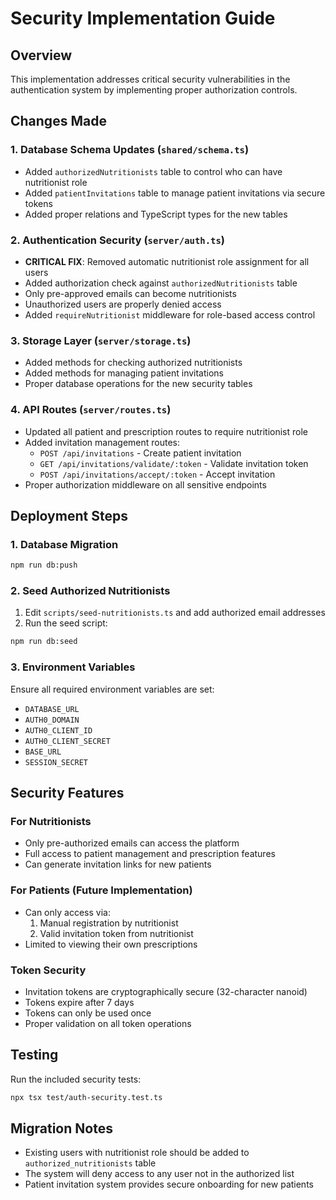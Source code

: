 # Security Implementation Guide

## Overview
This implementation addresses critical security vulnerabilities in the authentication system by implementing proper authorization controls.

## Changes Made

### 1. Database Schema Updates (`shared/schema.ts`)
- Added `authorizedNutritionists` table to control who can have nutritionist role
- Added `patientInvitations` table to manage patient invitations via secure tokens
- Added proper relations and TypeScript types for the new tables

### 2. Authentication Security (`server/auth.ts`)
- **CRITICAL FIX**: Removed automatic nutritionist role assignment for all users
- Added authorization check against `authorizedNutritionists` table
- Only pre-approved emails can become nutritionists
- Unauthorized users are properly denied access
- Added `requireNutritionist` middleware for role-based access control

### 3. Storage Layer (`server/storage.ts`)
- Added methods for checking authorized nutritionists
- Added methods for managing patient invitations
- Proper database operations for the new security tables

### 4. API Routes (`server/routes.ts`)
- Updated all patient and prescription routes to require nutritionist role
- Added invitation management routes:
  - `POST /api/invitations` - Create patient invitation
  - `GET /api/invitations/validate/:token` - Validate invitation token
  - `POST /api/invitations/accept/:token` - Accept invitation
- Proper authorization middleware on all sensitive endpoints

## Deployment Steps

### 1. Database Migration
```bash
npm run db:push
```

### 2. Seed Authorized Nutritionists
1. Edit `scripts/seed-nutritionists.ts` and add authorized email addresses
2. Run the seed script:
```bash
npm run db:seed
```

### 3. Environment Variables
Ensure all required environment variables are set:
- `DATABASE_URL`
- `AUTH0_DOMAIN`
- `AUTH0_CLIENT_ID` 
- `AUTH0_CLIENT_SECRET`
- `BASE_URL`
- `SESSION_SECRET`

## Security Features

### For Nutritionists
- Only pre-authorized emails can access the platform
- Full access to patient management and prescription features
- Can generate invitation links for new patients

### For Patients (Future Implementation)
- Can only access via:
  1. Manual registration by nutritionist
  2. Valid invitation token from nutritionist
- Limited to viewing their own prescriptions

### Token Security
- Invitation tokens are cryptographically secure (32-character nanoid)
- Tokens expire after 7 days
- Tokens can only be used once
- Proper validation on all token operations

## Testing
Run the included security tests:
```bash
npx tsx test/auth-security.test.ts
```

## Migration Notes
- Existing users with nutritionist role should be added to `authorized_nutritionists` table
- The system will deny access to any user not in the authorized list
- Patient invitation system provides secure onboarding for new patients